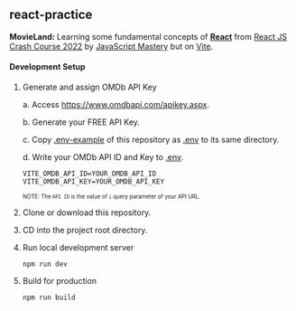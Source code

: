 ## react-practice
**MovieLand:**
Learning some fundamental concepts of [**React**](https://reactjs.org/) from
[React JS Crash Course 2022](https://www.youtube.com/watch?v=b9eMGE7QtTk&t)
by
[JavaScript Mastery](https://www.youtube.com/channel/UCmXmlB4-HJytD7wek0Uo97A)
but on [Vite](https://vitejs.dev/).

#### Development Setup
1. Generate and assign OMDb API Key

    a. Access <https://www.omdbapi.com/apikey.aspx>.
    
    b. Generate your FREE API Key.
    
    c. Copy [.env-example](.env-example) of this repository as [.env](.env) to its same directory.
    
    d. Write your OMDb API ID and Key to [.env](.env).
    ```.dotenv
    VITE_OMDB_API_ID=YOUR_OMDB_API_ID
    VITE_OMDB_API_KEY=YOUR_OMDB_API_KEY
    ```
    <sub><sup>NOTE: The `API ID` is the value of `i` query parameter of your API URL.</sup></sub>
2. Clone or download this repository.
3. CD into the project root directory.
4. Run local development server
    ```
    npm run dev
    ```
5. Build for production
   ```
   npm run build
   ```